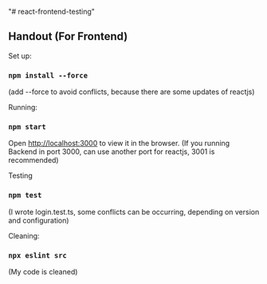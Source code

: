 "# react-frontend-testing" 
## Handout (For Frontend)

Set up:
### `npm install --force`
(add --force to avoid conflicts, because there are some updates of reactjs)

Running:
### `npm start`

Open [http://localhost:3000](http://localhost:3000) to view it in the browser.
(If you running Backend in port 3000, can use another port for reactjs, 3001 is recommended)

Testing
### `npm test`
(I wrote login.test.ts, some conflicts can be occurring, depending on version and configuration)

Cleaning:
### `npx eslint src`
(My code is cleaned)